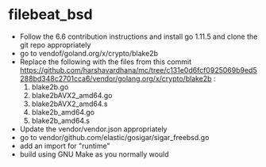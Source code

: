 # filebeat_bsd
* Follow the 6.6 contribution instructions and install go 1.11.5 and clone the git repo appropriately
* go to vendof/goland.org/x/crypto/blake2b
* Replace the following with the files from this commit https://github.com/harshavardhana/mc/tree/c131e0d6fcf0925069b9ed5288bd348c2701cca6/vendor/golang.org/x/crypto/blake2b :
  1. blake2b.go
  2. blake2bAVX2_amd64.go
  3. blake2bAVX2_amd64.s
  4. blake2b_amd64.go
  5. blake2b_amd64.s
* Update the vendor/vendor.json appropriately
* go to vendor/github.com/elastic/gosigar/sigar_freebsd.go
* add an import for "runtime"
* build using GNU Make as you normally would
